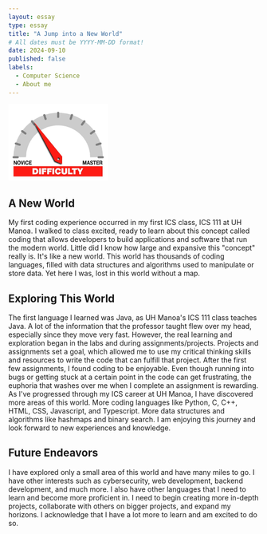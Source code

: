 ```yaml
---
layout: essay
type: essay
title: "A Jump into a New World"
# All dates must be YYYY-MM-DD format!
date: 2024-09-10
published: false
labels:
  - Computer Science
  - About me
---
```


<img width="200px" class="rounded float-start pe-4" src="../img/difficulty/degree_difficulty.jpg">

## A New World

My first coding experience occurred in my first ICS class, ICS 111 at UH Manoa. I walked to class excited, ready to learn about this concept called coding that allows developers to build applications and software that run the modern world. Little did I know how large and expansive this "concept" really is. It's like a new world. This world has thousands of coding languages, filled with data structures and algorithms used to manipulate or store data. Yet here I was, lost in this world without a map. 

## Exploring This World

The first language I learned was Java, as UH Manoa's ICS 111 class teaches Java. A lot of the information that the professor taught flew over my head, especially since they move very fast. However, the real learning and exploration began in the labs and during assignments/projects. Projects and assignments set a goal, which allowed me to use my critical thinking skills and resources to write the code that can fulfill that project. After the first few assignments, I found coding to be enjoyable. Even though running into bugs or getting stuck at a certain point in the code can get frustrating, the euphoria that washes over me when I complete an assignment is rewarding. As I've progressed through my ICS career at UH Manoa, I have discovered more areas of this world. More coding languages like Python, C, C++, HTML, CSS, Javascript, and Typescript. More data structures and algorithms like hashmaps and binary search. I am enjoying this journey and look forward to new experiences and knowledge. 

## Future Endeavors 

I have explored only a small area of this world and have many miles to go. I have other interests such as cybersecurity, web development, backend development, and much more. I also have other languages that I need to learn and become more proficient in. I need to begin creating more in-depth projects, collaborate with others on bigger projects, and expand my horizons. I acknowledge that I have a lot more to learn and am excited to do so. 
